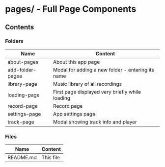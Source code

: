 # pages/ - Full Page Components

## Contents

### Folders

| Name             | Content                                            |
|------------------|----------------------------------------------------|
| about-pages      | About this app page                                |
| add-folder-pagee | Modal for adding a new folder - entering its name  |
| library-page     | Music library of all recordings                    |
| loading-page     | First page displayed very briefly while loading    |
| record-page      | Record page                                        |
| settings-page    | App settings page                                  |
| track-page       | Modal showing track info and player                |

### Files

| Name               | Content                                   |
|--------------------|-------------------------------------------|
| README.md          | This file                                 |
